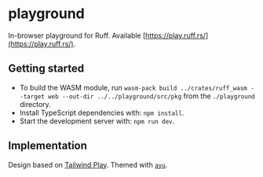# playground

In-browser playground for Ruff. Available [https://play.ruff.rs/](https://play.ruff.rs/).

## Getting started

- To build the WASM module, run `wasm-pack build ../crates/ruff_wasm --target web --out-dir ../../playground/src/pkg`
  from the `./playground` directory.
- Install TypeScript dependencies with: `npm install`.
- Start the development server with: `npm run dev`.

## Implementation

Design based on [Tailwind Play](https://play.tailwindcss.com/). Themed with [`ayu`](https://github.com/dempfi/ayu).
